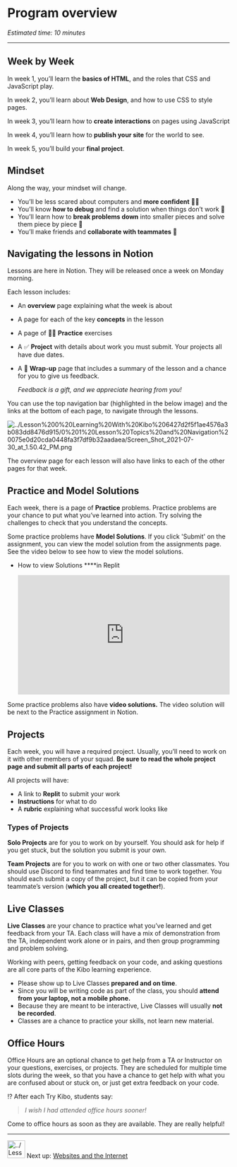 # Program overview

*Estimated time: 10 minutes*

---

## Week by Week

In week 1, you’ll learn the **basics of HTML**, and the roles that CSS and JavaScript play.

In week 2, you’ll learn about **Web Design**, and how to use CSS to style pages.

In week 3, you’ll learn how to **create interactions** on pages using JavaScript

In week 4, you’ll learn how to **publish your site** for the world to see.

In week 5, you’ll build your **final project**. 

## Mindset

Along the way, your mindset will change.

- You’ll be less scared about computers and **more confident** 💪🏿
- You’ll know **how to debug** and find a solution when things don’t work 🐛
- You’ll learn how to **break problems down** into smaller pieces and solve them piece by piece 🧩
- You’ll make friends and **collaborate with teammates** 👥

## Navigating the lessons in Notion

Lessons are here in Notion. They will be released once a week on Monday morning.

Each lesson includes:

- An **overview** page explaining what the week is about
- A page for each of the key **concepts** in the lesson
- A page of 🏋🏿 **Practice** exercises
- A ✅ **Project** with details about work you must submit. Your projects all have due dates.
- A 🎁 **Wrap-up** page that includes a summary of the lesson and a chance for you to give us feedback.
    
    *Feedback is a gift, and we appreciate hearing from you!*
    

You can use the top navigation bar (highlighted in the below image) and the links at the bottom of each page, to navigate through the lessons.

![../Lesson%200%20Learning%20With%20Kibo%206427d2f5f1ae4576a3b083dd8476d915/0%201%20Lesson%20Topics%20and%20Navigation%20075e0d20cda0448fa3f7df9b32aadaea/Screen_Shot_2021-07-30_at_1.50.42_PM.png](/web-foundations-april-2022/learning-with-kibo/lesson-topics-and-navigation/screen-shot-2021-07-30-at-1.50.42-pm.png)

The overview page for each lesson will also have links to each of the other pages for that week.

## Practice and Model Solutions

Each week, there is a page of **Practice** problems. Practice problems are your chance to put what you’ve learned into action. Try solving the challenges to check that you understand the concepts.

Some practice problems have **Model Solutions**. If you click 'Submit' on the assignment, you can view the model solution from the assignments page. See the video below to see how to view the model solutions.

- How to view Solutions ****in Replit
    
    <div style="position: relative; padding-bottom: 56.25%; height: 0;"><iframe src="https://www.loom.com/embed/81f6c4a19a3a470c96b21b76253625bc" frameborder="0" webkitallowfullscreen mozallowfullscreen allowfullscreen style="position: absolute; top: 0; left: 0; width: 100%; height: 100%;"></iframe></div>
    

Some practice problems also have **video solutions.** The video solution will be next to the Practice assignment in Notion.

## Projects

Each week, you will have a required project. Usually, you’ll need to work on it with other members of your squad. **Be sure to read the whole project page and submit all parts of each project!**

All projects will have:

- A link to **Replit** to submit your work
- **Instructions** for what to do
- A **rubric** explaining what successful work looks like

### Types of Projects

**Solo Projects** are for you to work on by yourself. You should ask for help if you get stuck, but the solution you submit is your own.

**Team Projects** are for you to work on with one or two other classmates. You should use Discord to find teammates and find time to work together. You should each submit a copy of the project, but it can be copied from your teammate’s version (**which you all created together!**).

## **Live Classes**

**Live Classes** are your chance to practice what you’ve learned and get feedback from your TA. Each class will have a mix of demonstration from the TA, independent work alone or in pairs, and then group programming and problem solving.

Working with peers, getting feedback on your code, and asking questions are all core parts of the Kibo learning experience. 

- Please show up to Live Classes **prepared and on time**.
- Since you will be writing code as part of the class, you should **attend from your laptop, not a mobile phone.**
- Because they are meant to be interactive, Live Classes will usually **not be recorded**.
- Classes are a chance to practice your skills, not learn new material.

## Office Hours

Office Hours are an optional chance to get help from a TA or Instructor on your questions, exercises, or projects. They are scheduled for multiple time slots during the week, so that you have a chance to get help with what you are confused about or stuck on, or just get extra feedback on your code.

<aside>


⁉️ After each Try Kibo, students say:

> *I wish I had attended office hours sooner!*
> 

Come to office hours as soon as they are available. They are really helpful!

</aside>

---

<aside>


<img src="../Lesson%200%20Learning%20With%20Kibo%206427d2f5f1ae4576a3b083dd8476d915/man-in-hike.png" alt="../Lesson%200%20Learning%20With%20Kibo%206427d2f5f1ae4576a3b083dd8476d915/man-in-hike.png" width="40px" /> Next up: [Websites and the Internet](/web-foundations-april-2022/foundations/websites-and-the-internet.md)

</aside>